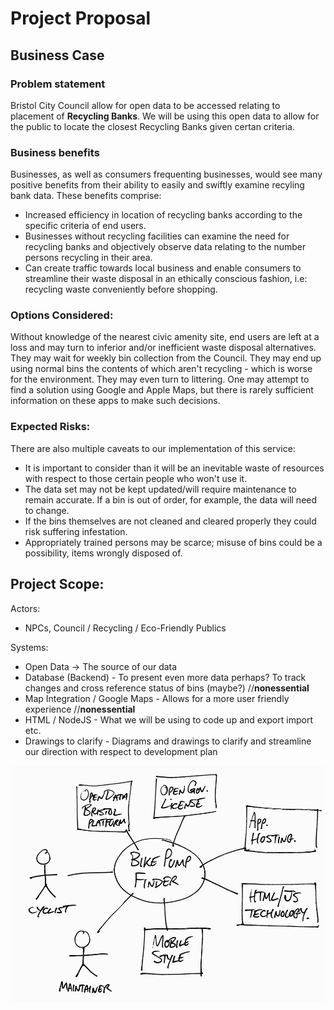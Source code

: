 # Project Proposal

## Business Case

### Problem statement
Bristol City Council allow for open data to be accessed relating to placement of **Recycling Banks**. We will be using this open data to allow for the public to locate the closest Recycling Banks given certan criteria.

### Business benefits
Businesses, as well as consumers frequenting businesses, would see many positive benefits from their ability to easily and swiftly examine recyling bank data. These benefits comprise:
- Increased efficiency in location of recycling banks according to the specific criteria of end users.
- Businesses without recycling facilities can examine the need for recycling banks and objectively observe data relating to the number persons recycling in their area.
- Can create traffic towards local business and enable consumers to streamline their waste disposal in an ethically conscious fashion, i.e: recycling waste conveniently before shopping.

### Options Considered:
Without knowledge of the nearest civic amenity site, end users are left at a loss and may turn to inferior and/or inefficient waste disposal alternatives. They may wait for weekly bin collection from the Council. They may end up using normal bins the contents of which aren't recycling - which is worse for the environment. They may even turn to littering. One may attempt to find a solution using Google and Apple Maps, but there is rarely sufficient information on these apps to make such decisions.

### Expected Risks:
There are also multiple caveats to our implementation of this service:
- It is important to consider than it will be an inevitable waste of resources with respect to those certain people who won't use it.
- The data set may not be kept updated/will require maintenance to remain accurate. If a bin is out of order, for example, the data will need to change.
- If the bins themselves are not cleaned and cleared properly they could risk suffering infestation.
- Appropriately trained persons may be scarce; misuse of bins could be a possibility, items wrongly disposed of.

## Project Scope:

Actors:

- NPCs, Council / Recycling / Eco-Friendly Publics

Systems: 
- Open Data -> The source of our data
- Database (Backend) - To present even more data perhaps? To track changes and cross reference status of bins (maybe?) //**nonessential**
- Map Integration / Google Maps - Allows for a more user friendly experience //**nonessential**
- HTML / NodeJS - What we will be using to code up and export import etc.
- Drawings to clarify - Diagrams and drawings to clarify and streamline our direction with respect to development plan

![Insert your Context Diagram Here](images/context.png)
